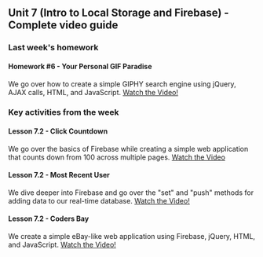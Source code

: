 ## Unit 7 (Intro to Local Storage and Firebase) - Complete video guide

### Last week's homework

#### Homework #6 - Your Personal GIF Paradise

We go over how to create a simple GIPHY search engine using jQuery, AJAX calls, HTML, and JavaScript.
[Watch the Video!](#)

### Key activities from the week

#### Lesson 7.2 - Click Countdown

We go over the basics of Firebase while creating a simple web application that counts down from 100 across multiple pages.
[Watch the Video](https://www.youtube.com/watch?v=0PHeP5bLqYE)

#### Lesson 7.2 - Most Recent User

We dive deeper into Firebase and go over the "set" and "push" methods for adding data to our real-time database.
[Watch the Video!](https://www.youtube.com/watch?v=ZWH19t4ujRA)

#### Lesson 7.2 - Coders Bay

We create a simple eBay-like web application using Firebase, jQuery, HTML, and JavaScript.
[Watch the Video!](https://www.youtube.com/watch?v=jpSjBZKnrN4)
